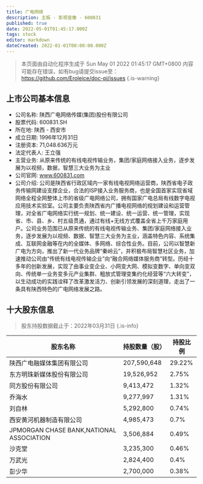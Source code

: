 ```yaml
---
title: 广电网络
description: 主板 - 影视音像 - 600831
published: true
date: 2022-05-01T01:45:17.000Z
tags: stock
editor: markdown
dateCreated: 2022-01-01T00:00:00.000Z
---
```


> 本页面由自动化程序生成于 Sun May 01 2022 01:45:17 GMT+0800
> 内容可能存在错误，如有bug请提交issue至：https://github.com/Eroleice/doc-pi/issues
{.is-warning}

## 上市公司基本信息
- 公司名称: 陕西广电网络传媒(集团)股份有限公司
- 股票代码: 600831.SH
- 所在地: 陕西 - 西安市
- 成立日期: 1996年12月31日
- 注册资本: 71,048.636万元
- 法定代表人: 王立强
- 主营业务: 从原来传统的有线电视传输业务，集团/家庭网络接入业务，逐步发展为以视频，数据，智慧三大业务为主业
- 公司官网: www.600831.com
- 公司介绍: 公司是陕西省行政区域内一家有线电视网络运营商，陕西省电子政务传输网建设支撑企业，合法的ISP接入业务服务商，也是全国首家实现省域网络全程全网整体上市的省级广电网络公司，拥有国家广电总局有线数字电视应用技术实验室。公司主要负责陕西省内广播电视网络的规划建设和运营管理，对全省广电网络实行统一规划、统一建设、统一运营、统一管理，实现省、市、县、乡、村五级贯通，通过有线+无线方式覆盖全省上千万家庭用户。公司业务范围已从原来传统的有线电视传输业务、集团/家庭网络接入业务，逐步发展为以视频、数据、智慧三大业务为主业，涵盖特色内容、系统集成、互联网金融等在内的全媒体、多网络、综合性业务。目前，公司以智慧新广电为方向，推出了新一代业务品牌“秦岭云”，并积极布局智慧社区业务，加速推动公司由“传统有线电视传输企业”向“融合网络媒体服务商”转型。历经十多年的创新发展，实现了由事业变企业、小网变大网、模拟变数字、单向变双向、传统单一业务变多元产业集群、粗放式管理变集约化经营等“六大转变”，以生动成功的实践诠释了改革激发活力、创新引领发展的深刻道理，走出了一条具有陕西特色的广电网络发展之路。


## 十大股东信息
> 股东持股数据截止于：2022年03月31日
{.is-info}

| 股东名称 | 持股数量（股） | 持股比例 |
| --- | --- | --- |
| 陕西广电融媒体集团有限公司 | 207,590,648 | 29.22% |
| 东方明珠新媒体股份有限公司 | 19,526,952 | 2.75% |
| 同方股份有限公司 | 9,413,472 | 1.32% |
| 乔海水 | 9,277,997 | 1.31% |
| 刘自林 | 5,292,800 | 0.74% |
| 西安黄河机器制造有限公司 | 4,985,473 | 0.7% |
| JPMORGAN CHASE BANK,NATIONAL ASSOCIATION | 3,506,884 | 0.49% |
| 沙克堂 | 3,235,300 | 0.46% |
| 万武光 | 2,824,400 | 0.4% |
| 彭少华 | 2,700,000 | 0.38% |





